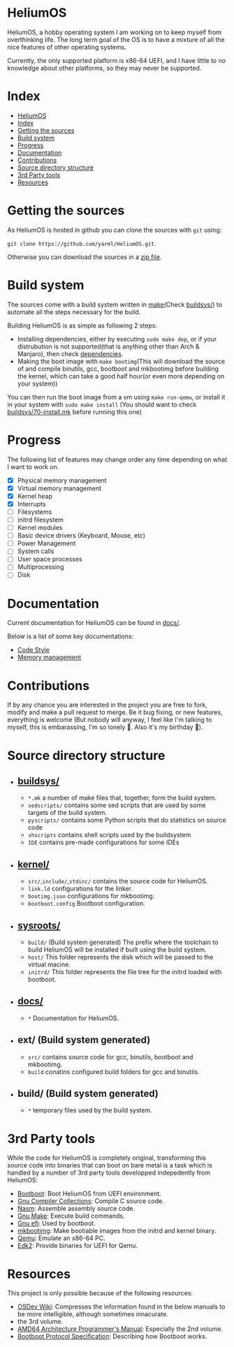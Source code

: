 # HeliumOS
HeliumOS, a hobby operating system I am working on to keep myself from
overthinking life. The long term goal of the OS is to have a mixture of
all the nice features of other operating systems.

Currently, the only supported platform is x86-64 UEFI, and I have little
to no knowledge about other platforms, so they may never be supported.

# Index
- [HeliumOS](#heliumos)
- [Index](#index)
- [Getting the sources](#getting-the-sources)
- [Build system](#build-system)
- [Progress](#progress)
- [Documentation](#documentation)
- [Contributions](#contributions)
- [Source directory structure](#source-directory-structure)
- [3rd Party tools](#3rd-party-tools)
- [Resources](#resources)

# Getting the sources
As HeliumOS is hosted in github you can clone the sources with `git` using:

`git clone https://github.com/yarml/HeliumOS.git`.

Otherwise you can download the sources in a [zip file].

# Build system
The sources come with a build system written in [make](Check [buildsys/])
to automate all the steps necessary for the build.

Building HeliumOS is as simple as following 2 steps:
* Installing dependencies, either by executing `sudo make dep`, or if your
distrubution is not supported(that is anything other than Arch & Manjaro),
then check [dependencies].
* Making the boot image with `make bootimg`(This will download the source of
and compile binutils, gcc, bootboot and mkbootimg before building the kernel,
which can take a good half hour(or even more depending on your system))

You can then run the boot image from a vm using `make run-qemu`, or install
it in your system with `sudo make install`
(You should want to check [buildsys/70-install.mk] before running this one)

# Progress
The following list of features may change order any time depending on
what I want to work on.

* [X] Physical memory management
* [X] Virtual memory management
* [X] Kernel heap
* [X] Interrupts
* [ ] Filesystems
* [ ] initrd filesystem
* [ ] Kernel modules
* [ ] Basic device drivers (Keyboard, Mouse, etc)
* [ ] Power Management
* [ ] System calls
* [ ] User space processes
* [ ] Multiprocessing
* [ ] Disk

# Documentation
Current documentation for HeliumOS can be found in [docs/].

Below is a list of some key documentations:
* [Code Style]
* [Memory management]

# Contributions
If by any chance you are interested in the project you are free to fork, modify
and make a pull request to merge. Be it bug fixing, or new features, everything
is welcome (But nobody will anyway, I feel like I'm talking to myself, this
is embarassing, I'm so lonely 🫤. Also it's my birthday 🥳).

# Source directory structure
* ## [buildsys/]
  * `*.mk` a number of make files that, together, form the build system.
  * `sedscripts/` contains some sed scripts that are used by some targets of
 the build system.
  * `pyscripts/` contains some Python scripts that do statistics on source code
  * `shscripts` contains shell scripts used by the buildsystem
  * `IDE` contains pre-made configurations for some IDEs

* ## [kernel/]
  * `src/`,`include/`,`stdinc/` contains the source code for HeliumOS.
  * `link.ld` configurations for the linker.
  * `bootimg.json` configurations for mkbootimg.
  * `bootboot.config` Bootboot configuration.

* ## [sysroots/]
  * `build/` (Build system generated) The prefix where the toolchain to build
    HeliumOS will be installed if built using the build system.
  * `host/` This folder represents the disk which will be passed to the
  virtual macine.
  * `initrd/` This folder represents the file tree for the initrd
  loaded with bootboot.

* ## [docs/]
  * `*` Documentation for HeliumOS.

* ## ext/ (Build system generated)
  * `src/` contains source code for gcc, binutils, bootboot and mkbootimg.
  * `build` conatins configured build folders for gcc and binutils.

* ## build/ (Build system generated)
  * `*` temporary files used by the build system.

# 3rd Party tools
While the code for HeliumOS is completely original, transforming this source
code into binaries that can boot on bare metal is a task which is handled by a
number of 3rd party tools developped indepedently from HeliumOS:

* [Bootboot]: Boot HeliumOS from UEFI environment.
* [Gnu Compiler Collections]: Compile C source code.
* [Nasm]: Assemble assembly source code.
* [Gnu Make]: Execute build commands.
* [Gnu efi]: Used by bootboot.
* [mkbootimg]: Make bootiable images from the initrd and kernel binary.
* [Qemu]: Emulate an x86-64 PC.
* [Edk2]: Provide binaries for UEFI for Qemu.

# Resources
This project is only possible because of the following resources:

* [OSDev Wiki]: Compresses the information found in the below manuals to be more
  intelligible, although sometimes innacurate.
* [Intel® 64 and IA-32 Architectures Software Developer’s Manuals]: Especially
  the 3rd volume.
* [AMD64 Architecture Programmer's Manual]: Especially the 2nd volume.
* [Bootboot Protocol Specification]: Describing how Bootboot works.

<!-- Raw links  -->
[buildsys/]: buildsys/
[kernel/]: kernel/
[sysroots/]: sysroots/
[docs/]: docs/
[buildsys/70-install.mk]: buildsys/70-install.mk

<!-- Named links  -->
[dependencies]: docs/Dependencies.md
[Code Style]: docs/Code-Style.md
[Memory management]: docs/Memory.md

<!-- External links  -->
[make]: https://en.wikipedia.org/wiki/Make_(software)
[zip file]: https://github.com/yarml/HeliumOS/archive/refs/heads/master.zip
[OSDev Wiki]: https://wiki.osdev.org/Expanded_Main_Page
[Intel® 64 and IA-32 Architectures Software Developer’s Manuals]: https://www.intel.com/content/www/us/en/developer/articles/technical/intel-sdm.html
[AMD64 Architecture Programmer's Manual]: https://www.amd.com/en/support/tech-docs/amd64-architecture-programmers-manual-volumes-1-5
[Bootboot Protocol Specification]: https://gitlab.com/bztsrc/bootboot/-/raw/master/bootboot_spec_1st_ed.pdf
[Bootboot]: https://gitlab.com/bztsrc/bootboot
[Gnu Compiler Collections]: https://gcc.gnu.org/
[Nasm]: https://www.nasm.us/
[Gnu Make]: https://www.gnu.org/software/make/
[Gnu efi]: https://sourceforge.net/projects/gnu-efi/
[mkbootimg]: https://gitlab.com/bztsrc/bootboot/-/tree/master/mkbootimg
[Qemu]: https://www.qemu.org/
[Edk2]: https://github.com/tianocore/edk2

